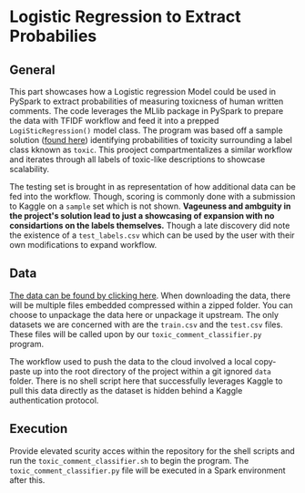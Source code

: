 # Logistic Regression to Extract Probabilies

## General

This part showcases how a Logistic regression Model could be used in PySpark to extract probabilities of measuring toxicness of human written comments. The code leverages the MLlib package in PySpark to prepare the data with TFIDF workflow and feed it into a prepped `LogiSticRegression()` model class. The program was based off a sample solution ([found here](https://www.kaggle.com/code/bkarabay/simple-text-classification-with-apache-spark)) identifying probabilities of toxicity surrounding a label class kknown as `toxic`. This prooject compartmentalizes a similar workflow and iterates through all labels of toxic-like descriptions to showcase scalability. 

The testing set is brought in as representation of how additional data can be fed into the workflow. Though, scoring is commonly done with a submission to Kaggle on a `sample` set which is not shown. **Vageuness and ambguity in the project's solution lead to just a showcasing of expansion with no considartions on the labels themselves.** Though a late discovery did note the existence of a `test_labels.csv` which can be used by the user with their own modifications to expand workflow.

## Data

[The data can be found by clicking here](https://www.kaggle.com/c/jigsaw-toxic-comment-classification-challenge/data). When downloading the data, there will be multiple files embedded compressed within a zipped folder. You can choose to unpackage the data here or unpackage it upstream. The only datasets we are concerned with are the `train.csv` and the `test.csv` files. These files will be called upon by our `toxic_comment_classifier.py` program. 

The workflow used to push the data to the cloud involved a local copy-paste up into the root directory of the project within a git ignored `data` folder. There is no shell script here that successfully leverages Kaggle to pull this data directly as the dataset is hidden behind a Kaggle authentication protocol. 

## Execution

Provide elevated scurity acces within the repository for the shell scripts and run the `toxic_comment_classifier.sh` to begin the program. The `toxic_comment_classifier.py` file will be executed in a Spark environment after this. 